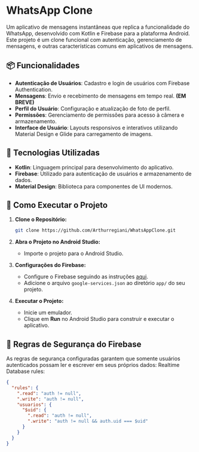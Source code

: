 # WhatsApp Clone

Um aplicativo de mensagens instantâneas que replica a funcionalidade do WhatsApp, desenvolvido com Kotlin e Firebase para a plataforma Android. Este projeto é um clone funcional com autenticação, gerenciamento de mensagens, e outras características comuns em aplicativos de mensagens.

## 📦 Funcionalidades

- **Autenticação de Usuários**: Cadastro e login de usuários com Firebase Authentication.
- **Mensagens**: Envio e recebimento de mensagens em tempo real. **(EM BREVE)**
- **Perfil do Usuário**: Configuração e atualização de foto de perfil.
- **Permissões**: Gerenciamento de permissões para acesso à câmera e armazenamento.
- **Interface de Usuário**: Layouts responsivos e interativos utilizando Material Design e Glide para carregamento de imagens.


## 🔧 Tecnologias Utilizadas

- **Kotlin**: Linguagem principal para desenvolvimento do aplicativo.
- **Firebase**: Utilizado para autenticação de usuários e armazenamento de dados.
- **Material Design**: Biblioteca para componentes de UI modernos.

## 🚀 Como Executar o Projeto

1. **Clone o Repositório:**

    ```bash
    git clone https://github.com/Arthurregiani/WhatsAppClone.git
    ```

2. **Abra o Projeto no Android Studio:**

    - Importe o projeto para o Android Studio.

3. **Configurações do Firebase:**

    - Configure o Firebase seguindo as instruções [aqui](https://firebase.google.com/docs/android/setup).
    - Adicione o arquivo `google-services.json` ao diretório `app/` do seu projeto.

4. **Executar o Projeto:**

    - Inicie um emulador.
    - Clique em **Run** no Android Studio para construir e executar o aplicativo.

## 📜 Regras de Segurança do Firebase

As regras de segurança configuradas garantem que somente usuários autenticados possam ler e escrever em seus próprios dados:
Realtime Database rules:
```json
{
  "rules": {
    ".read": "auth != null",
    ".write": "auth != null",
    "usuarios": {
      "$uid": {
        ".read": "auth != null",
        ".write": "auth != null && auth.uid === $uid"
      }
    }
  }
}


